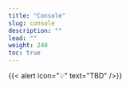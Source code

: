 ```yaml
---
title: "Console"
slug: console
description: ""
lead: ""
weight: 240
toc: true
---
```


{{< alert icon="💡" text="TBD" />}}
